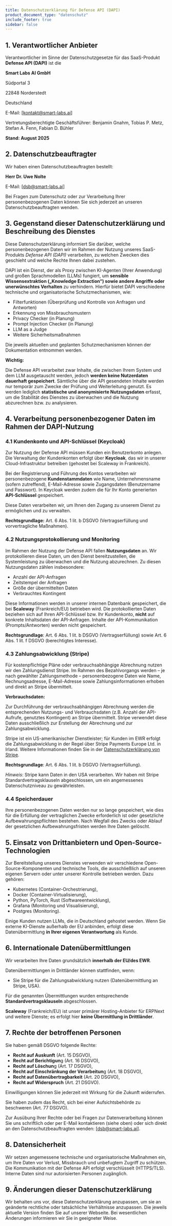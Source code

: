 ```yaml
---
title: Datenschutzerklärung für Defense API (DAPI)
product_document_type: "datenschutz"
include_footer: true
sidebar: false
---
```



## 1. Verantwortlicher Anbieter 
Verantwortlicher im Sinne der Datenschutzgesetze für das SaaS-Produkt **Defense API (DAPI)** ist die 

**Smart Labs AI GmbH**

Südportal 3 

22848 Norderstedt 

Deutschland 

E-Mail: [<kontakt@smart-labs.ai>]

Vertretungsberechtigte Geschäftsführer: Benjamin Gnahm, Tobias P. Metz, Stefan A. Fenn, Fabian D. Bühler 

**Stand: August 2025**

## 2. Datenschutzbeauftragter
Wir haben einen Datenschutzbeauftragten bestellt: 

**Herr Dr. Uwe Nolte**

E-Mail: [<dsb@smart-labs.ai>]

Bei Fragen zum Datenschutz oder zur Verarbeitung Ihrer personenbezogenen Daten können Sie sich jederzeit an unseren Datenschutzbeauftragten wenden.

## 3. Gegenstand dieser Datenschutzerklärung und Beschreibung des Dienstes 

Diese Datenschutzerklärung informiert Sie darüber, welche personenbezogenen Daten wir im Rahmen der Nutzung unseres SaaS-Produkts *Defense API (DAPI)* verarbeiten, zu welchen Zwecken dies geschieht und welche Rechte Ihnen dabei zustehen.  

DAPI ist ein Dienst, der als Proxy zwischen KI-Agenten (Ihrer Anwendung) und großen Sprachmodellen (LLMs) fungiert, um **sensible Wissensextraktion („Knowledge Extraction“) sowie andere Angriffe oder unerwünschtes Verhalten** zu verhindern. Hierfür bietet DAPI verschiedene technische und organisatorische Schutzmechanismen, wie: 

- Filterfunktionen (Überprüfung und Kontrolle von Anfragen und Antworten) 
- Erkennung von Missbrauchsmustern 
- Privacy Checker (in Planung) 
- Prompt Injection Checker (in Planung) 
- LLM as a Judge 
- Weitere Sicherheitsmaßnahmen 

Die jeweils aktuellen und geplanten Schutzmechanismen können der Dokumentation entnommen werden. 

**Wichtig:**

Die Defense API verarbeitet zwar Inhalte, die zwischen Ihrem System und dem LLM ausgetauscht werden, jedoch **werden keine Nutzerdaten dauerhaft gespeichert**. Sämtliche über die API gesendeten Inhalte werden nur temporär zum Zwecke der Prüfung und Weiterleitung genutzt. Es werden lediglich **statistische und anonymisierte Nutzungsdaten** erfasst, um die Stabilität des Dienstes zu überwachen und die Nutzung abzurechnen bzw. zu analysieren. 

## 4. Verarbeitung personenbezogener Daten im Rahmen der DAPI-Nutzung 

### 4.1 Kundenkonto und API-Schlüssel (Keycloak) 
Zur Nutzung der Defense API müssen Kunden ein Benutzerkonto anlegen. Die Verwaltung der Kundenkonten erfolgt über **Keycloak**, das wir in unserer Cloud-Infrastruktur betreiben (gehostet bei Scaleway in Frankreich). 

Bei der Registrierung und Führung des Kontos verarbeiten wir personenbezogene **Kundenstammdaten** wie Name, Unternehmensname (sofern zutreffend), E-Mail-Adresse sowie Zugangsdaten (Benutzername und Passwort). In Keycloak werden zudem die für Ihr Konto generierten **API-Schlüssel** gespeichert. 

Diese Daten verarbeiten wir, um Ihnen den Zugang zu unserem Dienst zu ermöglichen und zu verwalten. 

**Rechtsgrundlage:** Art. 6 Abs. 1 lit. b DSGVO (Vertragserfüllung und vorvertragliche Maßnahmen). 

### 4.2 Nutzungsprotokollierung und Monitoring 
Im Rahmen der Nutzung der Defense API fallen **Nutzungsdaten** an. Wir protokollieren diese Daten, um den Dienst bereitzustellen, die Systemleistung zu überwachen und die Nutzung abzurechnen. Zu diesen Nutzungsdaten zählen insbesondere: 

- Anzahl der API-Anfragen 
- Zeitstempel der Anfragen 
- Größe der übermittelten Daten 
- Verbrauchtes Kontingent 

Diese Informationen werden in unserer internen Datenbank gespeichert, die bei **Scaleway** (Frankreich/EU) betrieben wird. Die protokollierten Daten beziehen sich auf Ihren API-Schlüssel bzw. Ihr Kundenkonto, **nicht** auf konkrete Inhaltsdaten der API-Anfragen. Inhalte der API-Kommunikation (Prompts/Antworten) werden nicht gespeichert. 

**Rechtsgrundlage**: Art. 6 Abs. 1 lit. b DSGVO (Vertragserfüllung) sowie Art. 6 Abs. 1 lit. f DSGVO (berechtigtes Interesse). 

### 4.3 Zahlungsabwicklung (Stripe) 
Für kostenpflichtige Pläne oder verbrauchsabhängige Abrechnung nutzen wir den Zahlungsdienst Stripe. Im Rahmen des Bezahlvorgangs werden – je nach gewählter Zahlungsmethode – personenbezogene Daten wie Name, Rechnungsadresse, E-Mail-Adresse sowie Zahlungsinformationen erhoben und direkt an Stripe übermittelt. 

**Verbrauchsdaten:** 

Zur Durchführung der verbrauchsabhängigen Abrechnung werden die entsprechenden Nutzungs- und Verbrauchsdaten (z.B. Anzahl der API-Aufrufe, genutztes Kontingent) an Stripe übermittelt. Stripe verwendet diese Daten ausschließlich zur Erstellung der Abrechnung und zur Zahlungsabwicklung. 

Stripe ist ein US-amerikanischer Dienstleister; für Kunden im EWR erfolgt die Zahlungsabwicklung in der Regel über Stripe Payments Europe Ltd. in Irland. Weitere Informationen finden Sie in der [Datenschutzerklärung von Stripe](https://stripe.com/de/privacy). 

**Rechtsgrundlage**: Art. 6 Abs. 1 lit. b DSGVO (Vertragserfüllung). 

*Hinweis*: Stripe kann Daten in den USA verarbeiten. Wir haben mit Stripe Standardvertragsklauseln abgeschlossen, um ein angemessenes Datenschutzniveau zu gewährleisten. 

### 4.4 Speicherdauer 

Ihre personenbezogenen Daten werden nur so lange gespeichert, wie dies für die Erfüllung der vertraglichen Zwecke erforderlich ist oder gesetzliche Aufbewahrungspflichten bestehen. Nach Wegfall des Zwecks oder Ablauf der gesetzlichen Aufbewahrungsfristen werden Ihre Daten gelöscht. 

## 5. Einsatz von Drittanbietern und Open-Source-Technologien 

Zur Bereitstellung unseres Dienstes verwenden wir verschiedene Open-Source-Komponenten und technische Tools, die ausschließlich auf unseren eigenen Servern oder unter unserer Kontrolle betrieben werden. Dazu gehören: 

- Kubernetes (Container-Orchestrierung), 
- Docker (Container-Virtualisierung), 
- Python, PyTorch, Rust (Softwareentwicklung), 
- Grafana (Monitoring und Visualisierung), 
- Postgres (Monitoring). 

Einige Kunden nutzen LLMs, die in Deutschland gehostet werden. Wenn Sie externe KI-Dienste außerhalb der EU anbinden, erfolgt diese Datenübermittlung **in Ihrer eigenen Verantwortung** als Kunde. 

## 6. Internationale Datenübermittlungen
Wir verarbeiten Ihre Daten grundsätzlich **innerhalb der EU/des EWR**. 

Datenübermittlungen in Drittländer können stattfinden, wenn: 

- Sie Stripe für die Zahlungsabwicklung nutzen (Datenübermittlung an Stripe, USA). 

Für die genannten Übermittlungen wurden entsprechende **Standardvertragsklauseln** abgeschlossen. 

**Scaleway** (Frankreich/EU) ist unser primärer Hosting-Anbieter für ERPNext und weitere Dienste; es erfolgt hier **keine Übermittlung in Drittländer**.

## 7. Rechte der betroffenen Personen 

Sie haben gemäß DSGVO folgende Rechte: 

- **Recht auf Auskunft** (Art. 15 DSGVO), 
- **Recht auf Berichtigun**g (Art. 16 DSGVO), 
- **Recht auf Löschun**g (Art. 17 DSGVO), 
- **Recht auf Einschränkung der Verarbeitun**g (Art. 18 DSGVO), 
- **Recht auf Datenübertragbarkeit** (Art. 20 DSGVO), 
- **Recht auf Widerspruch** (Art. 21 DSGVO). 

Einwilligungen können Sie jederzeit mit Wirkung für die Zukunft widerrufen. 

Sie haben zudem das Recht, sich bei einer Aufsichtsbehörde zu beschweren (Art. 77 DSGVO). 

Zur Ausübung Ihrer Rechte oder bei Fragen zur Datenverarbeitung können Sie uns schriftlich oder per E-Mail kontaktieren (siehe oben) oder sich direkt an den Datenschutzbeauftragten wenden: [<dsb@smart-labs.ai>].

## 8. Datensicherheit 
Wir setzen angemessene technische und organisatorische Maßnahmen ein, um Ihre Daten vor Verlust, Missbrauch und unbefugtem Zugriff zu schützen. Die Kommunikation mit der Defense API erfolgt verschlüsselt (HTTPS/TLS). Interne Daten sind nur autorisierten Personen zugänglich. 

## 9. Änderungen dieser Datenschutzerklärung 
Wir behalten uns vor, diese Datenschutzerklärung anzupassen, um sie an geänderte rechtliche oder tatsächliche Verhältnisse anzupassen. Die jeweils aktuelle Version finden Sie auf unserer Webseite. Bei wesentlichen Änderungen informieren wir Sie in geeigneter Weise. 